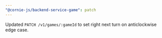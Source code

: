 ```yaml
---
"@cornie-js/backend-service-game": patch
---
```


Updated `PATCH /v1/games/:gameId` to set right next turn on anticlockwise edge case.
